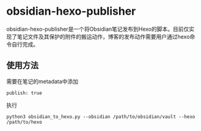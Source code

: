 # obsidian-hexo-publisher

obsidian-hexo-publisher是一个将Obsidian笔记发布到Hexo的脚本。目前仅实现了笔记文件及其保护的附件的搬运动作，博客的发布动作需要用户通过hexo命令自行完成。

## 使用方法
需要在笔记的metadata中添加
```
publish: true
```

执行
```
python3 obsidian_to_hexo.py --obsidian /path/to/obsidian/vault --hexo /path/to/hexo
```